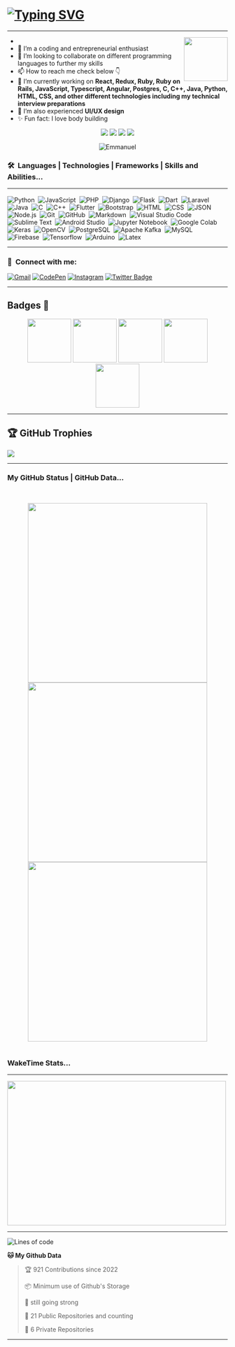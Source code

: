 # [![Typing SVG](https://readme-typing-svg.demolab.com?font=Dancing+Script&weight=900&size=24&duration=3000&pause=840&color=F8F8F8FF&background=000000FF&vCenter=true&width=1000&height=83&lines=Hello%2C+I'm+Emmanuel+Tofa;a+passionate+Software+Engineer+and+web+Developer;Interested+in+learning+new+technologies+in+tech)](https://git.io/typing-svg)
----------------------------------------------------------------------------------------------------------------------------
- <img align='right' src="https://media.giphy.com/media/M9gbBd9nbDrOTu1Mqx/giphy.gif" width="100">
- 🌱 I’m a coding and entrepreneurial enthusiast
- 💞️ I’m looking to collaborate on different programming languages to further my skills
- 📫 How to reach me check below  👇
- 🔭 I’m currently working on **React, Redux, Ruby, Ruby on Rails, JavaScript, Typescript, Angular, Postgres, C, C++, Java, Python, HTML, CSS, and other different technologies including my technical interview preparations**
 - 🌱 I’m also experienced **UI/UX design**
 - ✨ Fun fact: I love body building
 
<p align="center">
   <img src="https://img.shields.io/badge/Coding-Enthusiast-darkblue" />
   <img src="https://img.shields.io/badge/Focus-Programming%20Languages-darkred" />
   <img src="https://img.shields.io/badge/Dedication-Make the world a better place%20-darkblue" />
  <img src="https://img.shields.io/badge/Coding Expetise-Skilled-darkred"
 </p>
 
 <p align="center"> <img src="https://komarev.com/ghpvc/?username=uno36&label=Profile%20views&color=00008B&style=flat" alt="Emmanuel" />

 
 ###  🛠 &nbsp;Languages | Technologies | Frameworks | Skills and Abilities...<hr>
 
 ![Python](https://img.shields.io/badge/-Python-05122A?style=flat&logo=python)&nbsp;
![JavaScript](https://img.shields.io/badge/-JavaScript-05122A?style=flat&logo=javascript)&nbsp;
![PHP](https://img.shields.io/badge/-PHP-05122A?style=flat&logo=php&logoColor=777BB4)&nbsp;
![Django](https://img.shields.io/badge/-Django-05122A?style=flat&logo=django&logoColor=092E20)&nbsp;
![Flask](https://img.shields.io/badge/-Flask-05122A?style=flat&logo=flask)&nbsp;
![Dart](https://img.shields.io/badge/-Dart-05122A?style=flat&logo=dart&logoColor=1075C2)&nbsp;
![Laravel](https://img.shields.io/badge/-Laravel-05122A?style=flat&logo=laravel&logoColor=FF2D20)&nbsp;
![Java](https://img.shields.io/badge/-Java-05122A?style=flat&logo=Java&logoColor=FFA518)&nbsp;
![C](https://img.shields.io/badge/-C-05122A?style=flat&logo=C&logoColor=A8B9CC)&nbsp;
![C++](https://img.shields.io/badge/-C++-05122A?style=flat&logo=C%2B%2B&logoColor=00599C)&nbsp;
![Flutter](https://img.shields.io/badge/-Flutter-05122A?style=flat&logo=flutter&logoColor=02569B)&nbsp;
![Bootstrap](https://img.shields.io/badge/-Bootstrap-05122A?style=flat&logo=bootstrap&logoColor=563D7C)&nbsp;
![HTML](https://img.shields.io/badge/-HTML-05122A?style=flat&logo=HTML5)&nbsp;
![CSS](https://img.shields.io/badge/-CSS-05122A?style=flat&logo=CSS3&logoColor=1572B6)&nbsp;
![JSON](https://img.shields.io/badge/-JSON-05122A?style=flat&logo=json&logoColor=000000)&nbsp;
![Node.js](https://img.shields.io/badge/-Node.js-05122A?style=flat&logo=node.js&logoColor=339933)&nbsp;
![Git](https://img.shields.io/badge/-Git-05122A?style=flat&logo=git)&nbsp;
![GitHub](https://img.shields.io/badge/-GitHub-05122A?style=flat&logo=github)&nbsp;
![Markdown](https://img.shields.io/badge/-Markdown-05122A?style=flat&logo=markdown)&nbsp;
![Visual Studio Code](https://img.shields.io/badge/-Visual%20Studio%20Code-05122A?style=flat&logo=visual-studio-code&logoColor=007ACC)&nbsp;
![Sublime Text](https://img.shields.io/badge/-Sublime%20Text-05122A?style=flat&logo=sublime-text&logoColor=FF9800)&nbsp;
![Android Studio](https://img.shields.io/badge/-Android%20Studio-05122A?style=flat&logo=android-studio&logoColor=3DDC84)&nbsp;
![Jupyter Notebook](https://img.shields.io/badge/-Jupyter%20Notebook-05122A?style=flat&logo=jupyter&logoColor=F37626)&nbsp;
![Google Colab](https://img.shields.io/badge/-Google%20Colab-05122A?style=flat&logo=google-colab&logoColor=F9AB00)&nbsp;
![Keras](https://img.shields.io/badge/-Keras-05122A?style=flat&logo=keras&logoColor=D00000)&nbsp;
![OpenCV](https://img.shields.io/badge/-OpenCV-05122A?style=flat&logo=opencv&logoColor=5C3EE8)&nbsp;
![PostgreSQL](https://img.shields.io/badge/-PostgreSQL-05122A?style=flat&logo=postgresql&logoColor=336791)&nbsp;
![Apache Kafka](https://img.shields.io/badge/-Apache%20Kafka-05122A?style=flat&logo=apache-kafka&logoColor=231F20)&nbsp;
![MySQL](https://img.shields.io/badge/-MySQL-05122A?style=flat&logo=mysql&logoColor=4479A1)&nbsp;
![Firebase](https://img.shields.io/badge/-Firebase-05122A?style=flat&logo=firebase&logoColor=FFCA28)&nbsp;
![Tensorflow](https://img.shields.io/badge/-Tensorflow-05122A?style=flat&logo=tensorflow&logoColor=FF6F00)&nbsp;
![Arduino](https://img.shields.io/badge/-Arduino-05122A?style=flat&logo=arduino&logoColor=00979D)&nbsp;
![Latex](https://img.shields.io/badge/-Latex-05122A?style=flat&logo=latex&logoColor=008080)&nbsp;<hr>
 
### :link: &nbsp;Connect with me:


[![Gmail](https://img.shields.io/badge/-Gmail-c14438?style=flat&logo=Gmail&logoColor=white)](https://emmanuelutofa@gmail.com)
[![CodePen](https://img.shields.io/badge/-CodePen-black?style=flat&logo=CodePen&logoColor=white)](https://codepen.io/uno36)
[![Instagram](https://img.shields.io/badge/-Instagram-c13584?style=flat&labelColor=c13584&logo=instagram&logoColor=white)](https://www.instagram.com/emmanuelutofa/)
[![Twitter Badge](https://img.shields.io/badge/-Twitter-1ca0f1?style=flat&labelColor=1ca0f1&logo=twitter&logoColor=white&link=https://twitter.com/tofauemmanuel)](https://twitter.com/tofauemmanuel)<hr>

## **Badges 📜**
<p align="center" >
<img  width="100" src="https://api.accredible.com/v1/frontend/credential_website_embed_image/badge/72809720" />
<img  width="100" src="https://api.accredible.com/v1/frontend/credential_website_embed_image/badge/74885289" />
<img  width="100" src="https://api.accredible.com/v1/frontend/credential_website_embed_image/badge/77366157" />
<img  width="100" src="https://api.accredible.com/v1/frontend/credential_website_embed_image/badge/77504694" />
<img  width="100" src="https://api.accredible.com/v1/frontend/credential_website_embed_image/badge/77506086" />
</p>
<hr>

## 🏆 GitHub Trophies
![](https://github-profile-trophy.vercel.app/?username=uno36&theme=radical&no-frame=false&no-bg=true&margin-w=4)<hr>

### My GitHub Status | GitHub Data...

<table><br>
  <p align="center">
  <a href="https://github.com/JayantGoel001">
    <img width="410" src="https://github-readme-stats.vercel.app/api?username=uno36&theme=synthwave&hide_border=false&include_all_commits=false&count_private=false">
  </a> <br>
  <a href="https://github.com/JayantGoel001">
  <img width="410" src="https://github-readme-streak-stats.herokuapp.com/?user=uno36&theme=synthwave&hide_border=false"/>
  </a><br>
   <img width="410" src="https://github-readme-stats.vercel.app/api/top-langs/?username=uno36&theme=synthwave&hide_border=false&include_all_commits=false&count_private=false&layout=compact">
</p>
</table>

<h3>WakeTime Stats...</h3><hr>
<a target="_blank">
  <img align="center" height="330px" width="500px" src="https://wakatime.com/share/@JayantGoel001/d757c83d-c3a9-424e-86f1-ce88190c9840.svg" >
</a>
<hr>

![Lines of code](https://img.shields.io/badge/From%20Hello%20World%20I%27ve%20Written%20more%20than-5000%20lines%20of%20code-blue)

**🐱 My Github Data** 

> 🏆 921 Contributions since 2022
 > 
> 📦 Minimum use of Github's Storage 
 > 
> 💼 still going strong
 > 
> 📜 21 Public Repositories and counting
 > 
> 🔑 6 Private Repositories  
 >     
    
 <hr>




<!---
uno36/uno36 is a ✨ special ✨ repository because its `README.md` (this file) appears on your GitHub profile.
You can click the Preview link to take a look at your changes.
--->
